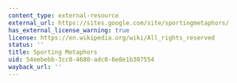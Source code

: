 ```yaml
---
content_type: external-resource
external_url: https://sites.google.com/site/sportingmetaphors/
has_external_license_warning: true
license: https://en.wikipedia.org/wiki/All_rights_reserved
status: ''
title: Sporting Metaphors
uid: 54eebebb-3cc8-4680-adc0-6e8e1b307554
wayback_url: ''
---
```

